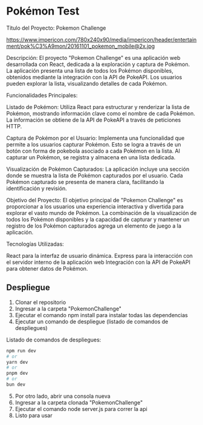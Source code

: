 # Pokémon Test

Título del Proyecto: Pokemon Challenge

<span>https://www.impericon.com/780x240x90/media/impericon/header/entertainment/pok%C3%A9mon/20161101_pokemon_mobile@2x.jpg</span>

Descripción:
El proyecto "Pokemon Challenge" es una aplicación web desarrollada con React, dedicada a la exploración y captura de Pokémon. La aplicación presenta una lista de todos los Pokémon disponibles, obtenidos mediante la integración con la API de PokeAPI. Los usuarios pueden explorar la lista, visualizando detalles de cada Pokémon.

Funcionalidades Principales:

Listado de Pokémon:
Utiliza React para estructurar y renderizar la lista de Pokémon, mostrando información clave como el nombre de cada Pokémon.
La información se obtiene de la API de PokeAPI a través de peticiones HTTP.

Captura de Pokémon por el Usuario:
Implementa una funcionalidad que permite a los usuarios capturar Pokémon. Esto se logra a través de un botón con forma de pokebola asociado a cada Pokémon en la lista.
Al capturar un Pokémon, se registra y almacena en una lista dedicada.


Visualización de Pokémon Capturados:
La aplicación incluye una sección donde se muestra la lista de Pokémon capturados por el usuario.
Cada Pokémon capturado se presenta de manera clara, facilitando la identificación y revisión.

Objetivo del Proyecto:
El objetivo principal de "Pokemon Challenge" es proporcionar a los usuarios una experiencia interactiva y divertida para explorar el vasto mundo de Pokémon. La combinación de la visualización de todos los Pokémon disponibles y la capacidad de capturar y mantener un registro de los Pokémon capturados agrega un elemento de juego a la aplicación.

Tecnologías Utilizadas:

React para la interfaz de usuario dinámica.
Express para la interacción con el servidor interno de la aplicación web
Integración con la API de PokeAPI para obtener datos de Pokémon.


## Despliegue

1. Clonar el repositorio
2. Ingresar a la carpeta "PokemonChallenge"
3. Ejecutar el comando npm install para instalar todas las dependencias
4. Ejecutar un comando de despliegue (listado de comandos de despliegues) 

Listado de comandos de despliegues:
```bash
npm run dev
# or
yarn dev
# or
pnpm dev
# or
bun dev
```
5. Por otro lado, abrir una consola nueva
6. Ingresar a la carpeta clonada "PokemonChallenge"
7. Ejecutar el comando node server.js para correr la api
8. Listo para usar 